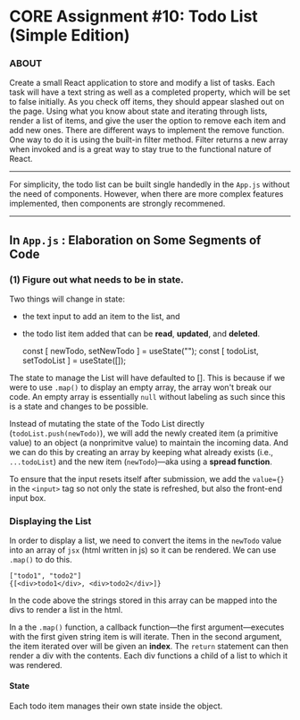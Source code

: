 # CORE Assignment #10: **Todo List** (Simple Edition)

### **ABOUT**
Create a small React application to store and modify a list of tasks. Each task will have a text string as well as a completed property, which will be set to false initially. As you check off items, they should appear slashed out on the page. Using what you know about state and iterating through lists, render a list of items, and give the user the option to remove each item and add new ones. There are different ways to implement the remove function. One way to do it is using the built-in filter method. Filter returns a new array when invoked and is a great way to stay true to the functional nature of React.

---
For simplicity, the todo list can be built single handedly in the `App.js` without the need of components. However, when there are more complex features implemented, then components are strongly recommened.

---

## **In `App.js`** : Elaboration on Some Segments of Code

### **(1) Figure out what needs to be in state.**
Two things will change in state:
- the text input to add an item to the list, and
- the todo list item added that can be **read**, **updated**, and **deleted**.

    const [ newTodo, setNewTodo ] = useState("");
    const [ todoList, setTodoList ] = useState([]);

The state to manage the List will have defaulted to []. This is because if we were to use `.map()` to display an empty array, the array won't break our code. An empty array is essentially `null` without labeling as such since this is a state and changes to be possible.

Instead of mutating the state of the Todo List directly (`todoList.push(newTodo)`), we will add the newly created item (a primitive value) to an object (a nonprimitve value) to maintain the incoming data. And we can do this by creating an array by keeping what already exists (i.e., `...todoList`) and the new item (`newTodo`)—aka using a **spread function**.

To ensure that the input resets itself after submission, we add the `value={}` in the `<input>` tag so not only the state is refreshed, but also the front-end input box.

### **Displaying the List**
In order to display a list, we need to convert the items in the `newTodo` value into an array of `jsx` (html written in js) so it can be rendered. We can use `.map()` to do this.

    ["todo1", "todo2"]
    {[<div>todo1</div>, <div>todo2</div>]}

In the code above the strings stored in this array can be mapped into the divs to render a list in the html. 

In a the `.map()` function, a callback function—the first argument—executes with the first given string item is will iterate. Then in the second argument, the item iterated over will be given an **index**. The `return` statement can then render a div with the contents. Each div functions a child of a list to which it was rendered.

#### State
Each todo item manages their own state inside the object.
